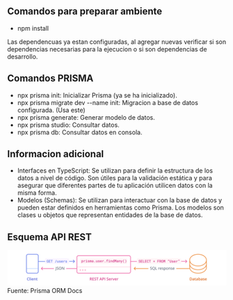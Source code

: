 ## Comandos para preparar ambiente
* npm install

Las dependencuas ya estan configuradas, al agregar nuevas verificar si son dependencias
necesarias para la ejecucion o si son dependencias de desarrollo.


## Comandos PRISMA
* npx prisma init: Inicializar Prisma (ya se ha inicializado).
* npx prisma migrate dev --name init: Migracion a base de datos configurada. (Usa este)
* npx prisma generate: Generar modelo de datos.
* npx prisma studio: Consultar datos.
* npx prisma db: Consultar datos en consola.

## Informacion adicional

* Interfaces en TypeScript: Se utilizan para definir la estructura de los datos a nivel de código. Son útiles para la validación estática y para asegurar que diferentes partes de tu aplicación utilicen datos con la misma forma.
* Modelos (Schemas): Se utilizan para interactuar con la base de datos y pueden estar definidos en herramientas como Prisma. Los modelos son clases u objetos que representan entidades de la base de datos.

## Esquema API REST
![esquema](./docs/image.png)
Fuente: Prisma ORM Docs